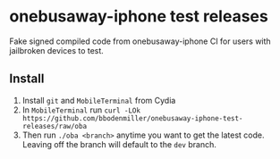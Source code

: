 # onebusaway-iphone test releases #

Fake signed compiled code from onebusaway-iphone CI for users with jailbroken devices to test.

## Install ##
1. Install `git` and `MobileTerminal` from Cydia
2. In `MobileTerminal` run `curl -LOk https://github.com/bbodenmiller/onebusaway-iphone-test-releases/raw/oba`
3. Then run `./oba <branch>` anytime you want to get the latest code. Leaving off the branch will default to the `dev` branch.

